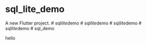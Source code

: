 # sql_lite_demo

A new Flutter project.
#   s q l _ l i t e _ d e m o 
 
 #   s q l _ l i t e _ d e m o 
 
 #   s q l _ l i t e _ d e m o 
 
 #   s q l _ l i t e _ d e m o 
 
 # sql_demo

hello
